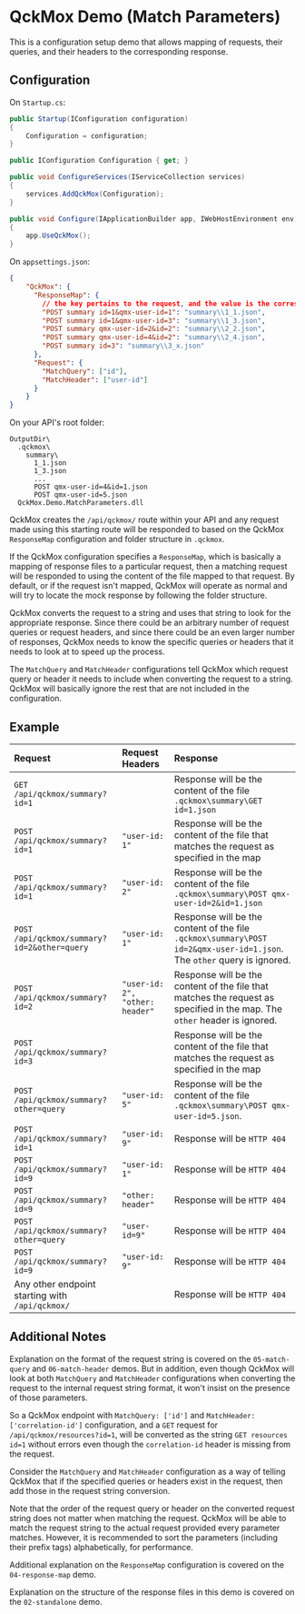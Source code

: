 # QckMox Demo (Match Parameters)

This is a configuration setup demo that allows mapping of requests, their queries, and their headers to the corresponding response.

## Configuration
On `Startup.cs`:
```C#
public Startup(IConfiguration configuration)
{
    Configuration = configuration;
}

public IConfiguration Configuration { get; }

public void ConfigureServices(IServiceCollection services)
{
    services.AddQckMox(Configuration);
}

public void Configure(IApplicationBuilder app, IWebHostEnvironment env)
{
    app.UseQckMox();
}
```

On `appsettings.json`:
```JSON
{
    "QckMox": {
      "ResponseMap": {
        // the key pertains to the request, and the value is the corresponding response for that request
        "POST summary id=1&qmx-user-id=1": "summary\\1_1.json",
        "POST summary id=1&qmx-user-id=3": "summary\\1_3.json",
        "POST summary qmx-user-id=2&id=2": "summary\\2_2.json",
        "POST summary qmx-user-id=4&id=2": "summary\\2_4.json",
        "POST summary id=3": "summary\\3_x.json"
      },
      "Request": {
        "MatchQuery": ["id"],
        "MatchHeader": ["user-id"]
      }
    }
}
```

On your API's root folder:
```
OutputDir\
  .qckmox\
    summary\
      1_1.json
      1_3.json
      ...
      POST qmx-user-id=4&id=1.json
      POST qmx-user-id=5.json
  QckMox.Demo.MatchParameters.dll
```

QckMox creates the `/api/qckmox/` route within your API and any request made using this starting route will be responded to based on the QckMox `ResponseMap` configuration and folder structure in `.qckmox`.

If the QckMox configuration specifies a `ResponseMap`, which is basically a mapping of response files to a particular request, then a matching request will be responded to using the content of the file mapped to that request. By default, or if the request isn't mapped, QckMox will operate as normal and will try to locate the mock response by following the folder structure.

QckMox converts the request to a string and uses that string to look for the appropriate response. Since there could be an arbitrary number of request queries or request headers, and since there could be an even larger number of responses, QckMox needs to know the specific queries or headers that it needs to look at to speed up the process.

The `MatchQuery` and `MatchHeader` configurations tell QckMox which request query or header it needs to include when converting the request to a string. QckMox will basically ignore the rest that are not included in the configuration.

## Example
|Request|Request Headers|Response|
|:-|:-|:-|
|`GET /api/qckmox/summary?id=1`||Response will be the content of the file `.qckmox\summary\GET id=1.json`|
|`POST /api/qckmox/summary?id=1`|`"user-id: 1"`|Response will be the content of the file that matches the request as specified in the map|
|`POST /api/qckmox/summary?id=1`|`"user-id: 2"`|Response will be the content of the file `.qckmox\summary\POST qmx-user-id=2&id=1.json`|
|`POST /api/qckmox/summary?id=2&other=query`|`"user-id: 1"`|Response will be the content of the file `.qckmox\summary\POST id=2&qmx-user-id=1.json`. The `other` query is ignored.|
|`POST /api/qckmox/summary?id=2`|`"user-id: 2", "other: header"`|Response will be the content of the file that matches the request as specified in the map. The `other` header is ignored.|
|`POST /api/qckmox/summary?id=3`||Response will be the content of the file that matches the request as specified in the map|
|`POST /api/qckmox/summary?other=query`|`"user-id: 5"`|Response will be the content of the file `.qckmox\summary\POST qmx-user-id=5.json`.|
|`POST /api/qckmox/summary?id=1`|`"user-id: 9"`|Response will be `HTTP 404`|
|`POST /api/qckmox/summary?id=9`|`"user-id: 1"`|Response will be `HTTP 404`|
|`POST /api/qckmox/summary?id=9`|`"other: header"`|Response will be `HTTP 404`|
|`POST /api/qckmox/summary?other=query`|`"user-id=9"`|Response will be `HTTP 404`|
|`POST /api/qckmox/summary?id=9`|`"user-id: 9"`|Response will be `HTTP 404`|
|Any other endpoint starting with `/api/qckmox/`||Response will be `HTTP 404`|

## Additional Notes
Explanation on the format of the request string is covered on the `05-match-query` and `06-match-header` demos. But in addition, even though QckMox will look at both `MatchQuery` and `MatchHeader` configurations when converting the request to the internal request string format, it won't insist on the presence of those parameters.

So a QckMox endpoint with `MatchQuery: ['id']` and `MatchHeader: ['correlation-id']` configuration, and a `GET` request for `/api/qckmox/resources?id=1`, will be converted as the string `GET resources id=1` without errors even though the `correlation-id` header is missing from the request.

Consider the `MatchQuery` and `MatchHeader` configuration as a way of telling QckMox that if the specified queries or headers exist in the request, then add those in the request string conversion.

Note that the order of the request query or header on the converted request string does not matter when matching the request. QckMox will be able to match the request string to the actual request provided every parameter matches. However, it is recommended to sort the parameters (including their prefix tags) alphabetically, for performance.

Additional explanation on the `ResponseMap` configuration is covered on the `04-response-map` demo.

Explanation on the structure of the response files in this demo is covered on the `02-standalone` demo.